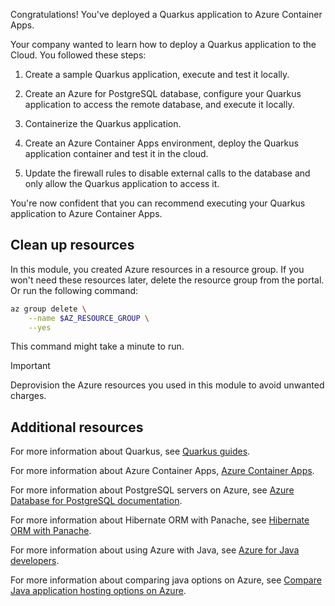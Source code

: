Congratulations! You've deployed a Quarkus application to Azure Container Apps.

Your company wanted to learn how to deploy a Quarkus application to the Cloud. You followed these steps:

1. Create a sample Quarkus application, execute and test it locally.

1. Create an Azure for PostgreSQL database, configure your Quarkus application to access the remote database, and execute it locally.

1. Containerize the Quarkus application.

1. Create an Azure Container Apps environment, deploy the Quarkus application container and test it in the cloud.

1. Update the firewall rules to disable external calls to the database and only allow the Quarkus application to access it.

You're now confident that you can recommend executing your Quarkus application to Azure Container Apps.

## Clean up resources

In this module, you created Azure resources in a resource group. If you won't need these resources later, delete the resource group from the portal. Or run the following command:

```bash
az group delete \
    --name $AZ_RESOURCE_GROUP \
    --yes
```

This command might take a minute to run.

> [!IMPORTANT]
> Deprovision the Azure resources you used in this module to avoid unwanted charges.

## Additional resources

For more information about Quarkus, see [Quarkus guides](https://quarkus.io/guides).

For more information about Azure Container Apps, [Azure Container Apps](https://azure.microsoft.com/products/container-apps).

For more information about PostgreSQL servers on Azure, see [Azure Database for PostgreSQL documentation](/azure/postgresql/).

For more information about Hibernate ORM with Panache, see [Hibernate ORM with Panache](https://quarkus.io/guides/hibernate-orm-panache).

For more information about using Azure with Java, see [Azure for Java developers](/azure/developer/java).

For more information about comparing java options on Azure, see [Compare Java application hosting options on Azure](/azure/architecture/guide/technology-choices/service-for-java-comparison).
